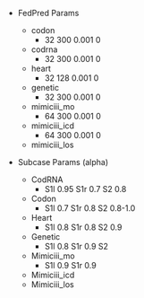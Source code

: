 - FedPred Params
  - codon
    - 32 300 0.001 0 
  - codrna
    - 32 300 0.001 0
  - heart
    - 32 128 0.001 0
  - genetic
    - 32 300 0.001 0
  - mimiciii_mo
    - 64 300 0.001 0
  - mimiciii_icd
    - 64 300 0.001 0
  - mimiciii_los

- Subcase Params (alpha)
  - CodRNA
    - S1l 0.95 S1r 0.7 S2 0.8
  - Codon
    - S1l 0.7 S1r 0.8 S2 0.8-1.0
  - Heart
    - S1l 0.8 S1r 0.8 S2 0.9
  - Genetic
    - S1l 0.8 S1r 0.9 S2 
  - Mimiciii_mo
    - S1l 0.9 S1r 0.9 
  - Mimiciii_icd
  - Mimiciii_los